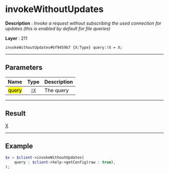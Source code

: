 # invokeWithoutUpdates

**Description** : *Invoke a request without subscribing the used connection for updates \(this is enabled by default for file queries\)*

**Layer** : 211

```tl
invokeWithoutUpdates#bf9459b7 {X:Type} query:!X = X;
```

---

## Parameters

| Name | Type | Description |
| :---: | :---: | :--- |
| <mark>query</mark> | [`!X`](type/X) | The query |

---

## Result

[X](type/X)

---

## Example

```php
$x = $client->invokeWithoutUpdates(
	query : $client->help->getConfig(raw : true),
);
```